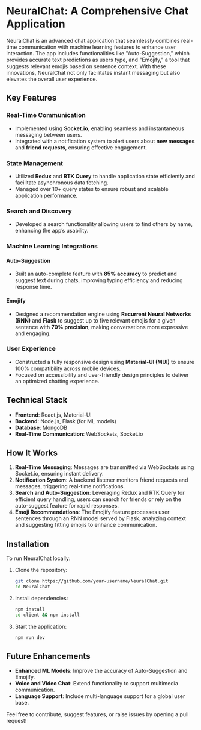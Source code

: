 # NeuralChat: A Comprehensive Chat Application

NeuralChat is an advanced chat application that seamlessly combines real-time communication with machine learning features to enhance user interaction. The app includes functionalities like "Auto-Suggestion," which provides accurate text predictions as users type, and "Emojify," a tool that suggests relevant emojis based on sentence context. With these innovations, NeuralChat not only facilitates instant messaging but also elevates the overall user experience.

## Key Features

### Real-Time Communication
- Implemented using **Socket.io**, enabling seamless and instantaneous messaging between users.
- Integrated with a notification system to alert users about **new messages** and **friend requests**, ensuring effective engagement.

### State Management
- Utilized **Redux** and **RTK Query** to handle application state efficiently and facilitate asynchronous data fetching.
- Managed over 10+ query states to ensure robust and scalable application performance.

### Search and Discovery
- Developed a search functionality allowing users to find others by name, enhancing the app’s usability.

### Machine Learning Integrations
#### Auto-Suggestion
- Built an auto-complete feature with **85% accuracy** to predict and suggest text during chats, improving typing efficiency and reducing response time.

#### Emojify
- Designed a recommendation engine using **Recurrent Neural Networks (RNN)** and **Flask** to suggest up to five relevant emojis for a given sentence with **70% precision**, making conversations more expressive and engaging.

### User Experience
- Constructed a fully responsive design using **Material-UI (MUI)** to ensure 100% compatibility across mobile devices.
- Focused on accessibility and user-friendly design principles to deliver an optimized chatting experience.

## Technical Stack
- **Frontend**: React.js, Material-UI
- **Backend**: Node.js, Flask (for ML models)
- **Database**: MongoDB
- **Real-Time Communication**: WebSockets, Socket.io

## How It Works
1. **Real-Time Messaging**: Messages are transmitted via WebSockets using Socket.io, ensuring instant delivery.
2. **Notification System**: A backend listener monitors friend requests and messages, triggering real-time notifications.
3. **Search and Auto-Suggestion**: Leveraging Redux and RTK Query for efficient query handling, users can search for friends or rely on the auto-suggest feature for rapid responses.
4. **Emoji Recommendations**: The Emojify feature processes user sentences through an RNN model served by Flask, analyzing context and suggesting fitting emojis to enhance communication.

## Installation
To run NeuralChat locally:

1. Clone the repository:
   ```bash
   git clone https://github.com/your-username/NeuralChat.git
   cd NeuralChat
   ```
2. Install dependencies:
   ```bash
   npm install
   cd client && npm install
   ```
3. Start the application:
   ```bash
   npm run dev
   ```

## Future Enhancements
- **Enhanced ML Models**: Improve the accuracy of Auto-Suggestion and Emojify.
- **Voice and Video Chat**: Extend functionality to support multimedia communication.
- **Language Support**: Include multi-language support for a global user base.

Feel free to contribute, suggest features, or raise issues by opening a pull request!


